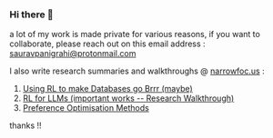### Hi there 👋

a lot of my work is made private for various reasons, if you want to collaborate, please reach out on this email address : sauravpanigrahi@protonmail.com 

I also write research summaries and walkthroughs @ [narrowfoc.us](https://narrowfoc.us) : 
1. [Using RL to make Databases go Brrr (maybe)](https://abyssinian-wound-510.notion.site/Using-RL-to-make-Databases-go-brrr-maybe-2709b921371f80e49c17cfb670d82cd9?pvs=25)
2. [RL for LLMs (important works -- Research Walkthrough)](https://abyssinian-wound-510.notion.site/RL-for-LLMs-Research-Walkthrough-2729b921371f80f68dbfd0a981133096?pvs=25)
3. [Preference Optimisation Methods](https://abyssinian-wound-510.notion.site/Preference-Optimisation-Methods-2759b921371f80c7a169f9169a8549de)

thanks !! 
